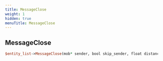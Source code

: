 ```yaml
---
title: MessageClose
weight: 1
hidden: true
menuTitle: MessageClose
---
```

## MessageClose
```perl
$entity_list->MessageClose(mob* sender, bool skip_sender, float distance, uint32 emote_color_type, string message)
```